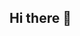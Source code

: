 ## Hi there 👋

<!--
**dinaalmahrouqy/dinaalmahrouqy** is a ✨ _special_ ✨ repository because its `README.md` (this file) appears on your GitHub profile.

I'm Dina Almahrouqy!
